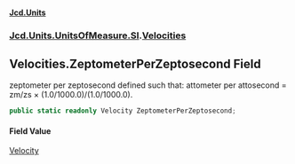 #### [Jcd.Units](index.md 'index')

### [Jcd.Units.UnitsOfMeasure.SI](Jcd.Units.UnitsOfMeasure.SI.md 'Jcd.Units.UnitsOfMeasure.SI').[Velocities](Velocities.md 'Jcd.Units.UnitsOfMeasure.SI.Velocities')

## Velocities.ZeptometerPerZeptosecond Field

zeptometer per zeptosecond defined such that: attometer per attosecond = zm/zs × (1.0/1000.0)/(1.0/1000.0).

```csharp
public static readonly Velocity ZeptometerPerZeptosecond;
```

#### Field Value

[Velocity](Velocity.md 'Jcd.Units.UnitTypes.Velocity')